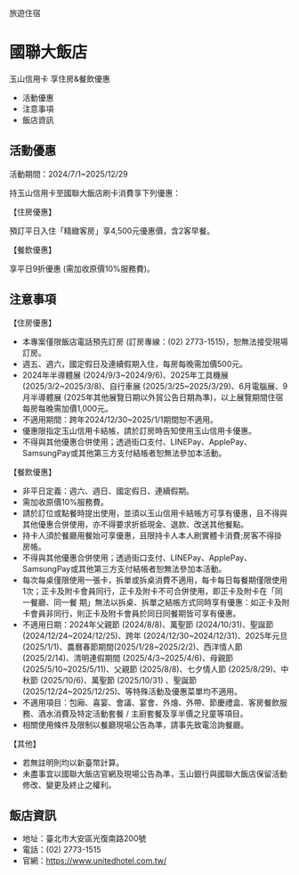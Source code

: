 旅遊住宿

# 國聯大飯店  

玉山信用卡 享住房&餐飲優惠

  * 活動優惠
  * 注意事項
  * 飯店資訊

## 活動優惠

活動期間：2024/7/1~2025/12/29

持玉山信用卡至國聯大飯店刷卡消費享下列優惠：

【住房優惠】

預訂平日入住「精緻客房」享4,500元優惠價，含2客早餐。

【餐飲優惠】

享平日9折優惠 (需加收原價10%服務費)。

## 注意事項

【住房優惠】

  * 本專案僅限飯店電話預先訂房 (訂房專線：(02) 2773-1515)，恕無法接受現場訂房。
  * 週五、週六，國定假日及連續假期入住，每房每晚需加價500元。
  * 2024年半導體展 (2024/9/3~2024/9/6)、2025年工具機展 (2025/3/2~2025/3/8)、自行車展 (2025/3/25~2025/3/29)、6月電腦展、9月半導體展 (2025年其他展覽日期以外貿公告日期為準)，以上展覽期間住宿每房每晚需加價1,000元。
  * 不適用期間：跨年2024/12/30~2025/1/1期間恕不適用。
  * 優惠限指定玉山信用卡結帳，請於訂房時告知使用玉山信用卡優惠。
  * 不得與其他優惠合併使用；透過街口支付、LINEPay、ApplePay、SamsungPay或其他第三方支付結帳者恕無法參加本活動。

【餐飲優惠】

  * 非平日定義：週六、週日、國定假日、連續假期。
  * 需加收原價10%服務費。
  * 請於訂位或點餐時提出使用，並須以玉山信用卡結帳方可享有優惠，且不得與其他優惠合併使用，亦不得要求折抵現金、退款、改送其他餐點。
  * 持卡人須於餐廳用餐始可享優惠，且限持卡人本人刷實體卡消費;房客不得掛房帳。
  * 不得與其他優惠合併使用；透過街口支付、LINEPay、ApplePay、SamsungPay或其他第三方支付結帳者恕無法參加本活動。
  * 每次每桌僅限使用一張卡，拆單或拆桌消費不適用，每卡每日每餐期僅限使用1次；正卡及附卡會員同行，正卡及附卡不可合併使用，即正卡及附卡在「同一餐廳、同一餐 期」無法以拆桌、拆單之結帳方式同時享有優惠：如正卡及附卡會員非同行，則正卡及附卡會員於同日同餐期皆可享有優惠。
  * 不適用日期：2024年父親節 (2024/8/8)、萬聖節 (2024/10/31)、聖誕節 (2024/12/24~2024/12/25)、跨年 (2024/12/30~2024/12/31)、2025年元旦 (2025/1/1)、農曆春節期間(2025/1/28~2025/2/2)、西洋情人節 (2025/2/14)、清明連假期間 (2025/4/3~2025/4/6)、母親節 (2025/5/10~2025/5/11)、父親節 (2025/8/8)、七夕情人節 (2025/8/29)、中秋節 (2025/10/6)、萬聖節 (2025/10/31) 、聖誕節 (2025/12/24~2025/12/25)、等特殊活動及優惠菜單均不適用。
  * 不適用項目：包廂、喜宴、會議、宴會、外燴、外帶、節慶禮盒、客房餐飲服務、酒水消費及特定活動套餐 / 主廚套餐及享半價之兒童等項目。
  * 相關使用條件及限制以餐廳現場公告為準，請事先致電洽詢餐廳。

【其他】

  * 若無註明則均以新臺幣計算。
  * 未盡事宜以國聯大飯店官網及現場公告為準，玉山銀行與國聯大飯店保留活動修改、變更及終止之權利。

## 飯店資訊

  * 地址：臺北市大安區光復南路200號
  * 電話：(02) 2773-1515
  * 官網：https://www.unitedhotel.com.tw/

